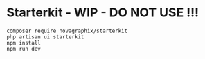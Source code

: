 # Starterkit - WIP - DO NOT USE !!!

```
composer require novagraphix/starterkit
php artisan ui starterkit
npm install
npm run dev
```
